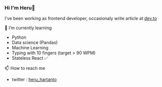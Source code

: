 ### Hi I'm Heru👋

I've been working as frontend developer, occasionaly write article at [dev.to](https://dev.to/elukuro)

  
🌱 I’m currently learning
  - Python 
  - Data science (Pandas)
  - Machine Learning
  - Typing with 10 fingers (target > 90 WPM)
  - Stateless React ✅
    
  
📫 How to reach me
  - twitter : [heru_hartanto](https://twitter.com/heru_hartanto)

